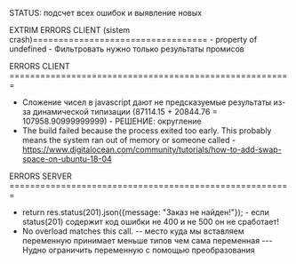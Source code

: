 STATUS: подсчет всех ошибок и выявление новых


EXTRIM ERRORS CLIENT (sistem crash)==================================
    - property of undefined
        - Фильтровать нужно только результаты промисов







ERRORS CLIENT =======================================================
- Сложение чисел в javascript дают не предсказуемые результаты из-за динамической типизации (87114.15 + 20844.76 = 107958.90999999999) 
        - РЕШЕНИЕ: округление 
- The build failed because the process exited too early. This probably means the system ran out of memory or someone called
        - https://www.digitalocean.com/community/tutorials/how-to-add-swap-space-on-ubuntu-18-04







ERRORS SERVER =======================================================
- return res.status(201).json({message: "Заказ не найден!"}); - если status(201) содержит код ошибки не 400 и не 500 он не сработает!
- No overload matches this call.
        -- место куда мы вставляем переменную принимает меньше типов чем сама переменная
                --- Нудно ограничить переменную с помощью преобразования